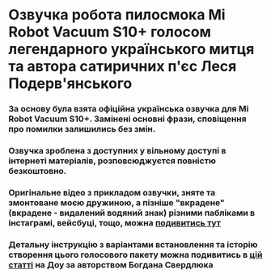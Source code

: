 # Озвучка робота пилосмока Mi Robot Vacuum S10+ голосом легендарного українського митця та автора сатиричних п'єс Леся Подерв'янського

### За основу була взята офіційна українська озвучка для Mi Robot Vacuum S10+. Замінені основні фрази, сповіщення про помилки залишились без змін. 

### Озвучка зроблена з доступних у вільному доступі в інтернеті матеріалів, розповсюджуєтся повністю безкоштовно. 

### Оригінальне відео з прикладом озвучки, зняте та змонтоване моєю дружиною, а пізніше "вкрадене" (вкрадене - видалений водяний знак) різними пабліками в інстаграмі, вейсбуці, тощо, можна [подивитись тут](https://vm.tiktok.com/ZMrrSBSqA/)

### Детальну інструкцію з варіантами встановлення та історію створення цього голосового пакету можна подивитись в [цій статті](https://dou.ua/forums/topic/49563/) на Доу за авторством Богдана Свердлюка
